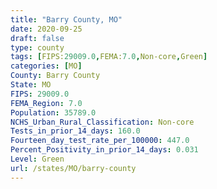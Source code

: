 ```yaml
---
title: "Barry County, MO"
date: 2020-09-25
draft: false
type: county
tags: [FIPS:29009.0,FEMA:7.0,Non-core,Green]
categories: [MO]
County: Barry County
State: MO
FIPS: 29009.0
FEMA_Region: 7.0
Population: 35789.0
NCHS_Urban_Rural_Classification: Non-core
Tests_in_prior_14_days: 160.0
Fourteen_day_test_rate_per_100000: 447.0
Percent_Positivity_in_prior_14_days: 0.031
Level: Green
url: /states/MO/barry-county
---
```



